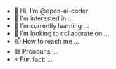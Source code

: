 - 👋 Hi, I’m @open-ai-coder
- 👀 I’m interested in ...
- 🌱 I’m currently learning ...
- 💞️ I’m looking to collaborate on ...
- 📫 How to reach me ...
- 😄 Pronouns: ...
- ⚡ Fun fact: ...

<!---
open-ai-coder/open-ai-coder is a ✨ special ✨ repository because its `README.md` (this file) appears on your GitHub profile.
You can click the Preview link to take a look at your changes.
--->
